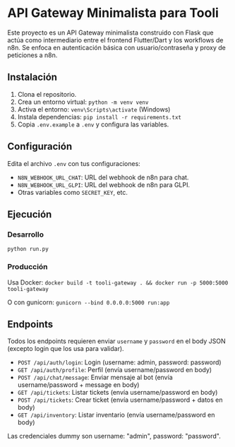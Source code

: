 # API Gateway Minimalista para Tooli

Este proyecto es un API Gateway minimalista construido con Flask que actúa como intermediario entre el frontend Flutter/Dart y los workflows de n8n. Se enfoca en autenticación básica con usuario/contraseña y proxy de peticiones a n8n.

## Instalación

1. Clona el repositorio.
2. Crea un entorno virtual: `python -m venv venv`
3. Activa el entorno: `venv\Scripts\activate` (Windows)
4. Instala dependencias: `pip install -r requirements.txt`
5. Copia `.env.example` a `.env` y configura las variables.

## Configuración

Edita el archivo `.env` con tus configuraciones:
- `N8N_WEBHOOK_URL_CHAT`: URL del webhook de n8n para chat.
- `N8N_WEBHOOK_URL_GLPI`: URL del webhook de n8n para GLPI.
- Otras variables como `SECRET_KEY`, etc.

## Ejecución

### Desarrollo
`python run.py`

### Producción
Usa Docker: `docker build -t tooli-gateway . && docker run -p 5000:5000 tooli-gateway`

O con gunicorn: `gunicorn --bind 0.0.0.0:5000 run:app`

## Endpoints

Todos los endpoints requieren enviar `username` y `password` en el body JSON (excepto login que los usa para validar).

- `POST /api/auth/login`: Login (username: admin, password: password)
- `GET /api/auth/profile`: Perfil (envía username/password en body)
- `POST /api/chat/message`: Enviar mensaje al bot (envía username/password + message en body)
- `GET /api/tickets`: Listar tickets (envía username/password en body)
- `POST /api/tickets`: Crear ticket (envía username/password + datos en body)
- `GET /api/inventory`: Listar inventario (envía username/password en body)

Las credenciales dummy son username: "admin", password: "password".